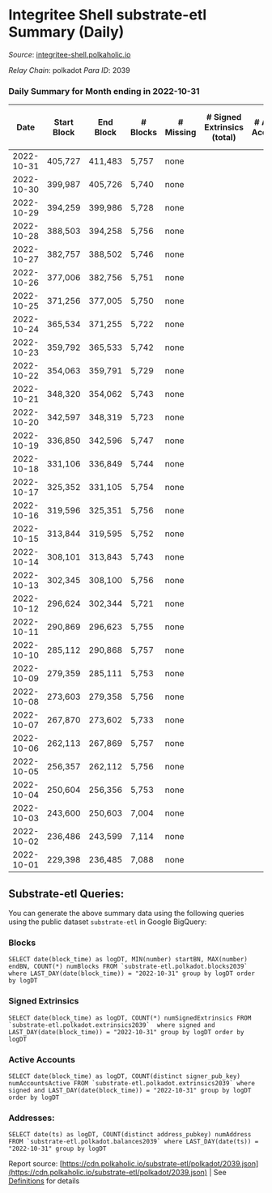 # Integritee Shell substrate-etl Summary (Daily)

_Source_: [integritee-shell.polkaholic.io](https://integritee-shell.polkaholic.io)

*Relay Chain*: polkadot
*Para ID*: 2039



### Daily Summary for Month ending in 2022-10-31


| Date | Start Block | End Block | # Blocks | # Missing | # Signed Extrinsics (total) | # Active Accounts | # Addresses with Balances | # Events | # Transfers | # XCM Transfers In | # XCM Transfers Out |
| ---- | ----------- | --------- | -------- | --------- | --------------------------- | ----------------- | ------------------------- | -------- | ----------- | ------------------ | ------------------- |
| 2022-10-31 | 405,727 | 411,483 | 5,757 | none  |  |  | 1 | 11,514 |   |   |   |
| 2022-10-30 | 399,987 | 405,726 | 5,740 | none  |  |  | 1 | 11,480 |   |   |   |
| 2022-10-29 | 394,259 | 399,986 | 5,728 | none  |  |  | 1 | 11,456 |   |   |   |
| 2022-10-28 | 388,503 | 394,258 | 5,756 | none  |  |  |  | 11,512 |   |   |   |
| 2022-10-27 | 382,757 | 388,502 | 5,746 | none  |  |  |  | 11,492 |   |   |   |
| 2022-10-26 | 377,006 | 382,756 | 5,751 | none  |  |  | 1 | 11,502 |   |   |   |
| 2022-10-25 | 371,256 | 377,005 | 5,750 | none  |  |  | 1 | 11,500 |   |   |   |
| 2022-10-24 | 365,534 | 371,255 | 5,722 | none  |  |  |  | 11,444 |   |   |   |
| 2022-10-23 | 359,792 | 365,533 | 5,742 | none  |  |  |  | 11,484 |   |   |   |
| 2022-10-22 | 354,063 | 359,791 | 5,729 | none  |  |  |  | 11,458 |   |   |   |
| 2022-10-21 | 348,320 | 354,062 | 5,743 | none  |  |  |  | 11,486 |   |   |   |
| 2022-10-20 | 342,597 | 348,319 | 5,723 | none  |  |  |  | 11,446 |   |   |   |
| 2022-10-19 | 336,850 | 342,596 | 5,747 | none  |  |  |  | 11,494 |   |   |   |
| 2022-10-18 | 331,106 | 336,849 | 5,744 | none  |  |  |  | 11,488 |   |   |   |
| 2022-10-17 | 325,352 | 331,105 | 5,754 | none  |  |  |  | 11,508 |   |   |   |
| 2022-10-16 | 319,596 | 325,351 | 5,756 | none  |  |  |  | 11,512 |   |   |   |
| 2022-10-15 | 313,844 | 319,595 | 5,752 | none  |  |  |  | 11,504 |   |   |   |
| 2022-10-14 | 308,101 | 313,843 | 5,743 | none  |  |  |  | 11,486 |   |   |   |
| 2022-10-13 | 302,345 | 308,100 | 5,756 | none  |  |  |  | 11,512 |   |   |   |
| 2022-10-12 | 296,624 | 302,344 | 5,721 | none  |  |  |  | 11,442 |   |   |   |
| 2022-10-11 | 290,869 | 296,623 | 5,755 | none  |  |  |  | 11,510 |   |   |   |
| 2022-10-10 | 285,112 | 290,868 | 5,757 | none  |  |  |  | 11,514 |   |   |   |
| 2022-10-09 | 279,359 | 285,111 | 5,753 | none  |  |  |  | 11,506 |   |   |   |
| 2022-10-08 | 273,603 | 279,358 | 5,756 | none  |  |  |  | 11,512 |   |   |   |
| 2022-10-07 | 267,870 | 273,602 | 5,733 | none  |  |  |  | 11,466 |   |   |   |
| 2022-10-06 | 262,113 | 267,869 | 5,757 | none  |  |  |  | 11,514 |   |   |   |
| 2022-10-05 | 256,357 | 262,112 | 5,756 | none  |  |  |  | 11,512 |   |   |   |
| 2022-10-04 | 250,604 | 256,356 | 5,753 | none  |  |  |  | 11,506 |   |   |   |
| 2022-10-03 | 243,600 | 250,603 | 7,004 | none  |  |  |  | 14,008 |   |   |   |
| 2022-10-02 | 236,486 | 243,599 | 7,114 | none  |  |  |  | 14,228 |   |   |   |
| 2022-10-01 | 229,398 | 236,485 | 7,088 | none  |  |  |  | 14,176 |   |   |   |

## Substrate-etl Queries:
You can generate the above summary data using the following queries using the public dataset `substrate-etl` in Google BigQuery:


### Blocks
```
SELECT date(block_time) as logDT, MIN(number) startBN, MAX(number) endBN, COUNT(*) numBlocks FROM `substrate-etl.polkadot.blocks2039`  where LAST_DAY(date(block_time)) = "2022-10-31" group by logDT order by logDT
```


### Signed Extrinsics
```
SELECT date(block_time) as logDT, COUNT(*) numSignedExtrinsics FROM `substrate-etl.polkadot.extrinsics2039`  where signed and LAST_DAY(date(block_time)) = "2022-10-31" group by logDT order by logDT
```


### Active Accounts
```
SELECT date(block_time) as logDT, COUNT(distinct signer_pub_key) numAccountsActive FROM `substrate-etl.polkadot.extrinsics2039` where signed and LAST_DAY(date(block_time)) = "2022-10-31" group by logDT order by logDT
```


### Addresses:
```
SELECT date(ts) as logDT, COUNT(distinct address_pubkey) numAddress FROM `substrate-etl.polkadot.balances2039` where LAST_DAY(date(ts)) = "2022-10-31" group by logDT
```



Report source: [https://cdn.polkaholic.io/substrate-etl/polkadot/2039.json](https://cdn.polkaholic.io/substrate-etl/polkadot/2039.json) | See [Definitions](/DEFINITIONS.md) for details

